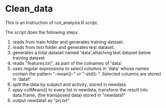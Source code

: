Clean_data
==========

This is an instruction of run_analysis.R script.

The script does the following steps.

1. reads from train folder and generates training dataset.
2. reads from test folder and generates test dataset.
3. generates a total dataset named 'data',attaching test dataset below training dataset
4. reads "features.txt", as part of the colnames of 'data'
5. uses regular expressions to select columns in 'data' whose names contain the pattern "-mean()-" or "-std()-". Selected columns are stored in 'data1'
6. split the data by subject and activity, stored in newdata
7. appy colMeans() to every list in newdata, transform the result into data.frame, (the transposed data) stored in "newdata1"
8. output newdata1 as "prj.txt"

